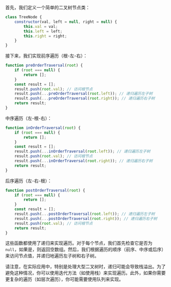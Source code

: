 
首先，我们定义一个简单的二叉树节点类：

```javascript
class TreeNode {
    constructor(val, left = null, right = null) {
        this.val = val;
        this.left = left;
        this.right = right;
    }
}
```

接下来，我们实现前序遍历（根-左-右）：

```javascript
function preOrderTraversal(root) {
    if (root === null) {
        return [];
    }
    const result = [];
    result.push(root.val); // 访问根节点
    result.push(...preOrderTraversal(root.left)); // 递归遍历左子树
    result.push(...preOrderTraversal(root.right)); // 递归遍历右子树
    return result;
}
```

中序遍历（左-根-右）：

```javascript
function inOrderTraversal(root) {
    if (root === null) {
        return [];
    }
    const result = [];
    result.push(...inOrderTraversal(root.left)); // 递归遍历左子树
    result.push(root.val); // 访问根节点
    result.push(...inOrderTraversal(root.right)); // 递归遍历右子树
    return result;
}
```

后序遍历（左-右-根）：

```javascript
function postOrderTraversal(root) {
    if (root === null) {
        return [];
    }
    const result = [];
    result.push(...postOrderTraversal(root.left)); // 递归遍历左子树
    result.push(...postOrderTraversal(root.right)); // 递归遍历右子树
    result.push(root.val); // 访问根节点
    return result;
}
```

这些函数都使用了递归来实现遍历。对于每个节点，我们首先检查它是否为`null`，如果是，则返回空数组。然后，我们根据遍历的顺序（前序、中序或后序）来访问节点值，并递归地遍历左子树和右子树。

请注意，在实际应用中，特别是处理大型二叉树时，递归可能会导致栈溢出。为了避免这种情况，你可以使用迭代方法（如使用栈）来实现遍历。此外，如果你需要更复杂的遍历（如层次遍历），你可能需要使用队列来实现。